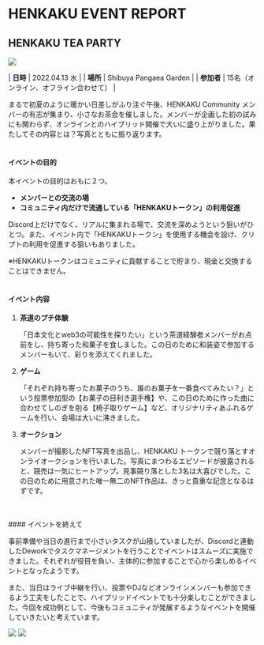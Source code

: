 # HENKAKU EVENT REPORT

## HENKAKU TEA PARTY

<img src="https://user-images.githubusercontent.com/100918937/165863802-5c052340-201a-4406-abb5-2fc1d483b3eb.png">


| **日時**  | 2022.04.13 水           |
| **場所**  | Shibuya Pangaea Garden |
| **参加者** | 15名（オンライン、オフライン合わせて）   |


まるで初夏のように暖かい日差しがふり注ぐ午後、HENKAKU Community メンバーの有志が集まり、小さなお茶会を催しました。メンバーが企画した初の試みにも関わらず、オンラインとのハイブリッド開催で大いに盛り上がりました。果たしてその内容とは？写真とともに振り返ります。
<br>
<br>
#### イベントの目的

本イベントの目的はおもに２つ。

- **メンバーとの交流の場**
- **コミュニティ内だけで流通している「HENKAKUトークン」の利用促進**

Discord上だけでなく、リアルに集まれる場で、交流を深めようという狙いがひとつ。また、イベント内で「HENKAKUトークン」を使用する機会を設け、クリプトの利用を促進する狙いもありました。

※HENKAKUトークンはコミュニティに貢献することで貯まり、現金と交換することはできません。
<br>
<br>
#### イベント内容

1. **茶道のプチ体験**

   「日本文化とweb3の可能性を探りたい」という茶道経験者メンバーがお点前をし、持ち寄った和菓子を食しました。この日のために和装姿で参加するメンバーもいて、彩りを添えてくれました。

1. **ゲーム**

   「それぞれ持ち寄ったお菓子のうち、誰のお菓子を一番食べてみたい？」という投票参加型の【お菓子の目利き選手権】や、この日のために作った曲に合わせてしのぎを削る【椅子取りゲーム】など、オリジナリティあふれるゲームを行い、会場は大いに沸きました。

1. **オークション**

   メンバーが撮影したNFT写真を出品し、HENKAKU トークンで競り落とすオンライオークションを行いました。写真にまつわるエピソードが披露されると、競売は一気にヒートアップ。見事競り落とした3名は大喜びでした。この日のために用意された唯一無二のNFT作品は、きっと貴重な記念となるはずです。
<br>
<br>
#### イベントを終えて

事前準備や当日の進行まで小さいタスクが山積していましたが、Discordと連動したDeworkでタスクマネージメントを行うことでイベントはスムーズに実施できました。それぞれが役目を負い、主体的に参加することで心から楽しめるイベントとなったようです。

また、当日はライブ中継を行い、投票やDJなどオンラインメンバーも参加できるよう工夫をしたことで、ハイブリッドイベントでも十分楽しむことができました。今回を成功例として、今後もコミュニティが発展するようなイベントを開催していきたいと考えています。

<img src="https://user-images.githubusercontent.com/100918937/165864117-c77f9046-38d0-41c0-ba3b-23408b37ef22.png">
<img src="https://user-images.githubusercontent.com/100918937/165864209-6a92fe42-b506-49bf-a6d4-9fa31ca4d4b6.png">

